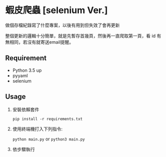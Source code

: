 # 蝦皮爬蟲 [selenium Ver.]

做個存檔紀錄寫了什麼專案，以後有用到但失效了會再更新

整個更新的邏輯十分簡單，就是先暫存首幾頁，然後再一直爬取第一頁，看 id 有無相同，若沒有就寄送email提醒。

## Requirement

- Python 3.5 up
- pyyaml
- selenium

## Usage

1. 安裝依賴套件

   `pip install -r requirements.txt`

2. 使用終端機打入下列指令:

   `python main.py` or `python3 main.py`

3. 依步驟執行
